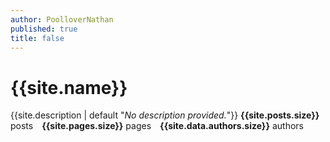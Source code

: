 ```yaml
---
author: PoolloverNathan
published: true
title: false
---
```

# {{site.name}}
{{site.description | default "*No description provided.*"}}
**{{site.posts.size}}** posts&emsp;**{{site.pages.size}}** pages&emsp;**{{site.data.authors.size}}** authors
